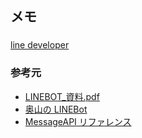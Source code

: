 ## メモ

### 
[line developer](https://developers.line.biz/console/provider/1656608676)

### 参考元
- [LINEBOT_資料.pdf](/home/moritta/Downloads/LINEBOT_資料.pdf)
- [奥山の LINEBot](https://github.com/Masaki-Okuyama/Random-number-LINEbot)
- [MessageAPI リファレンス](https://developers.line.biz/ja/reference/messaging-api/)
<!-- - []() -->
